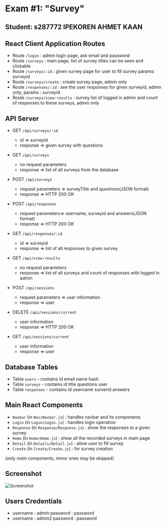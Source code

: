 # Exam #1: "Survey"
## Student: s287772 IPEKOREN AHMET KAAN

## React Client Application Routes


- Route `/login` : admin login page, ask email and password
- Route `/surveys` : main page, list of survey titles can be seen and clickable
- Route `/surveys/:id` : given survey page for user to fill survey params: surveyid
- Route `/surveys/create` : create survey page, admin only
- Route `/responses/:id` : see the user responses for given surveyid, admin only, params : surveyid
- Route `/surveys/view-results` : survey list of logged in admin and count of responses to these surveys, admin only

## API Server

- GET `/api/surveys/:id`
  - id => surveyid
  - response =>  given survey with questions

- GET `/api/surveys`
  -  no request parameters
  -  response => list of all surveys from the database

- POST `/api/surveys`
  - request parameters => surveyTitle and questions(JSON format)
  - response => HTTP 200 OK

- POST `/api/responses`
  - request parameters=> username, surveyid and answers(JSON format)
  - response => HTTP 200 OK

- GET `/api/responses/:id`
  -  id => surveyid
  -  response => list of all responses to given survey

- GET `/api/view-results`
  -  no request parameters
  -  response => list of all surveys and count of responses with logged in admin

- POST `/api/sessions`
  -  request parameters => user information
  -  response => user

- DELETE `/api/sessions/current`
  - user information
  - response => HTTP 200 OK

- GET `/api/sessions/current`
  - user information
  - response => user




## Database Tables

- Table `users` - contains id email name hash
- Table `surveys` - contains id title questions user
- Table `responses` - contains id username surverid answers


## Main React Components


- `Navbar` (in `Nav/Navbar.js`) : handles navbar and its components
- `Login` (in `Login/Login.js`) : handles login operation
- `Response` (in `Response/Response.js`) : show the responses to a given survey
- `Home` (in `Home/Home.js`) : show all the recorded surveys in main page
- `Detail` (in `Details/Detail.js`) : allow user to fill survey
- `Create` (in `Create/Create.js`) : for survey creation

(only _main_ components, minor ones may be skipped)

## Screenshot

![Screenshot](./img/screenshot.jpg)

## Users Credentials



- username : admin  password : password
- username : admin2  password : password
